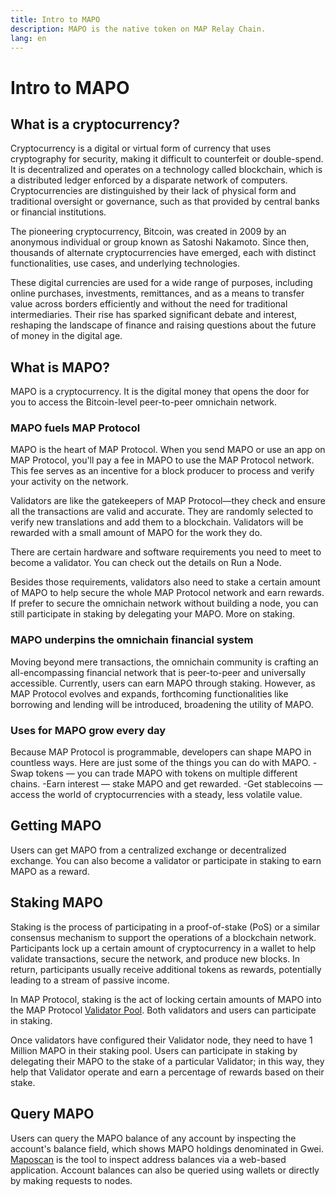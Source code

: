 ```yaml
---
title: Intro to MAPO
description: MAPO is the native token on MAP Relay Chain.
lang: en
---
```

# Intro to MAPO

## What is a cryptocurrency?
Cryptocurrency is a digital or virtual form of currency that uses cryptography for security, making it difficult to counterfeit or double-spend. It is decentralized and operates on a technology called blockchain, which is a distributed ledger enforced by a disparate network of computers. Cryptocurrencies are distinguished by their lack of physical form and traditional oversight or governance, such as that provided by central banks or financial institutions.

The pioneering cryptocurrency, Bitcoin, was created in 2009 by an anonymous individual or group known as Satoshi Nakamoto. Since then, thousands of alternate cryptocurrencies have emerged, each with distinct functionalities, use cases, and underlying technologies.

These digital currencies are used for a wide range of purposes, including online purchases, investments, remittances, and as a means to transfer value across borders efficiently and without the need for traditional intermediaries. Their rise has sparked significant debate and interest, reshaping the landscape of finance and raising questions about the future of money in the digital age.

 ## What is MAPO?
MAPO is a cryptocurrency. It is the digital money that opens the door for you to access the Bitcoin-level peer-to-peer omnichain network. 
### MAPO fuels MAP Protocol
MAPO is the heart of MAP Protocol. When you send MAPO or use an app on MAP Protocol, you'll pay a fee in MAPO to use the MAP Protocol network. This fee serves as an incentive for a block producer to process and verify your activity on the network.

Validators are like the gatekeepers of MAP Protocol—they check and ensure all the transactions are valid and accurate. They are randomly selected to verify new translations and add them to a blockchain. Validators will be rewarded with a small amount of MAPO for the work they do.

There are certain hardware and software requirements you need to meet to become a validator. You can check out the details on Run a Node. 

Besides those requirements, validators also need to stake a certain amount of MAPO to help secure the whole MAP Protocol network and earn rewards. If prefer to secure the omnichain network without building a node, you can still participate in staking by delegating your MAPO. More on staking.

### MAPO underpins the omnichain financial system
Moving beyond mere transactions, the omnichain community is crafting an all-encompassing financial network that is peer-to-peer and universally accessible. 
Currently, users can earn MAPO through staking. However, as MAP Protocol evolves and expands, forthcoming functionalities like borrowing and lending will be introduced, broadening the utility of MAPO.
### Uses for MAPO grow every day
Because MAP Protocol is programmable, developers can shape MAPO in countless ways. Here are just some of the things you can do with MAPO.
-Swap tokens — you can trade MAPO with tokens on multiple different chains.
-Earn interest — stake MAPO and get rewarded.
-Get stablecoins — access the world of cryptocurrencies with a steady, less volatile value.

## Getting MAPO
Users can get MAPO from a  centralized exchange or decentralized exchange. You can also become a validator or participate in staking to earn MAPO as a reward.

## Staking MAPO
Staking is the process of participating in a proof-of-stake (PoS) or a similar consensus mechanism to support the operations of a blockchain network. Participants lock up a certain amount of cryptocurrency in a wallet to help validate transactions, secure the network, and produce new blocks. In return, participants usually receive additional tokens as rewards, potentially leading to a stream of passive income.

In MAP Protocol, staking is the act of locking certain amounts of MAPO into the MAP Protocol [Validator Pool](https://maposcan.io/validators?page=1&size=10). Both validators and users can participate in staking.

Once validators have configured their Validator node, they need to have 1 Million MAPO in their staking pool. Users can participate in staking by delegating their MAPO to the stake of a particular Validator; in this way, they help that Validator operate and earn a percentage of rewards based on their stake.  


## Query MAPO
Users can query the MAPO balance of any account by inspecting the account's balance field, which shows MAPO holdings denominated in Gwei. [Maposcan](https://maposcan.io/) is the tool to inspect address balances via a web-based application. Account balances can also be queried using wallets or directly by making requests to nodes.
